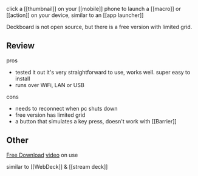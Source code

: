 click a [[thumbnail]] on your [[mobile]] phone to launch a [[macro]] or [[action]] on your device, similar to an [[app launcher]]

Deckboard is not open source, but there is a free version with limited grid.
## Review
pros
- tested it out it's very straightforward to use, works well. super easy to install
- runs over WiFi, LAN or USB

cons
- needs to reconnect when pc shuts down
- free version has limited grid
- a button that simulates a key press, doesn't work with [[Barrier]]
## Other
[Free Download](https://www.deckboard.app/#download)
[video](https://www.youtube.com/watch?v=nD3WWfDRfKg) on use

similar to [[WebDeck]] & [[stream deck]]
